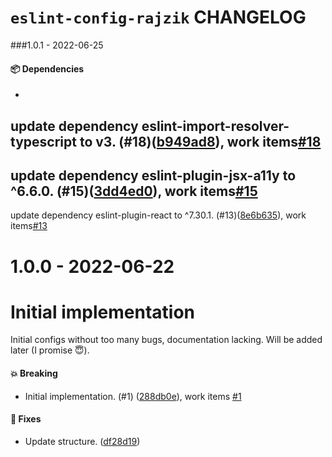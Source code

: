 # `eslint-config-rajzik` CHANGELOG

<!-- MONODEPLOY:BELOW -->

###1.0.1 - 2022-06-25

#### 📦 Dependencies

-
update dependency eslint-import-resolver-typescript to v3. (#18)([b949ad8](https://github.com/rajzik/configs/commit/b949ad87c4ff9d8e9bf6a5f6f97261bca193a559)), work items[#18](https://github.com/rajzik/configs/issues/18)
-
update dependency eslint-plugin-jsx-a11y to ^6.6.0. (#15)([3dd4ed0](https://github.com/rajzik/configs/commit/3dd4ed0d85acfdf6acd492fabdc3ca25a861060e)), work items[#15](https://github.com/rajzik/configs/issues/15)
-
update dependency eslint-plugin-react to ^7.30.1. (#13)([8e6b635](https://github.com/rajzik/configs/commit/8e6b63533e73cde549f493eeb1ddad5bb4b33756)), work items[#13](https://github.com/rajzik/configs/issues/13)





# 1.0.0 - 2022-06-22

# Initial implementation

Initial configs without too many bugs, documentation lacking. Will be added later (I promise 😇).

#### 💥 Breaking

- Initial implementation. (#1) ([288db0e](https://github.com/rajzik/configs/commit/288db0e500fd2c2a9d52a2e9d7570fa37099ab5e)), work items [#1](https://github.com/rajzik/configs/issues/1)

#### 🐞 Fixes

- Update structure. ([df28d19](https://github.com/rajzik/configs/commit/df28d19a23c892dee09c07f80df2a56c428f7b7a))




